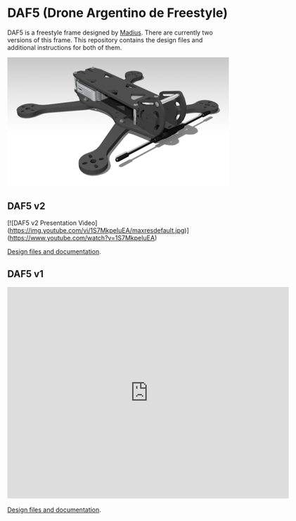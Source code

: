 DAF5 (Drone Argentino de Freestyle)
===================================

DAF5 is a freestyle frame designed by [Madius](https://www.youtube.com/@MadiusYT).
There are currently two versions of this frame. This repository contains the design files and additional instructions for both of them.

![DAF5 v2](v2/R001.png "DAF5 version 2")

DAF5 v2
-------

[![DAF5 v2 Presentation Video]
(https://img.youtube.com/vi/1S7MkpeIuEA/maxresdefault.jpg)]
(https://www.youtube.com/watch?v=1S7MkpeIuEA)

[Design files and documentation](v1/README.md).

DAF5 v1
-------

<iframe
    width="640"
    height="480"
    src="https://www.youtube.com/watch?v=zphxMQCKENU"
    frameborder="0"
    allow="autoplay; encrypted-media"
    allowfullscreen
>
</iframe>

[Design files and documentation](v2/README.md).